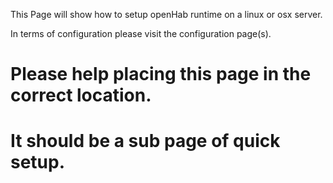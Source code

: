 This Page will show how to setup openHab runtime on a linux or osx server.

In terms of configuration please visit the configuration page(s). 

# Please help placing this page in the correct location.
# It should be a sub page of quick setup. 